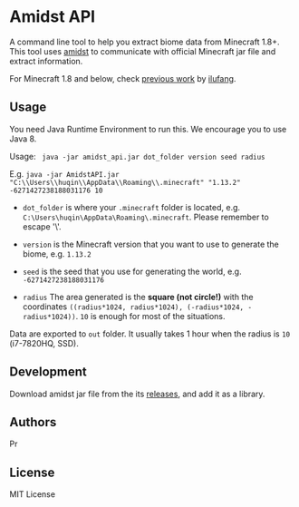 # Amidst API
A command line tool to help you extract biome data from Minecraft 1.8+. 
This tool uses [amidst](https://github.com/toolbox4minecraft/amidst/releases) to communicate with official Minecraft jar file and extract information.

For Minecraft 1.8 and below, check [previous work](https://github.com/mmlmml1/AmidstAPI/commit/4c4a701fde30ea964f88715c794414a73f66c2d1) by [ilufang](https://github.com/ilufang).
## Usage
You need Java Runtime Environment to run this. We encourage you to use Java 8.

Usage:
``` java -jar amidst_api.jar dot_folder version seed radius```

E.g. ```java -jar AmidstAPI.jar "C:\\Users\\huqin\\AppData\\Roaming\\.minecraft" "1.13.2" -6271427238188031176 10```

* ```dot_folder``` is where your ```.minecraft``` folder is located, e.g. ```C:\Users\huqin\AppData\Roaming\.minecraft```. Please remember to escape '\\'.

* ```version``` is the Minecraft version that you want to use to generate the biome, e.g. ```1.13.2```

* ```seed``` is the seed that you use for generating the world, e.g. ```-6271427238188031176```

* ```radius``` The area generated is the **square (not circle!)** with the coordinates ```((radius*1024, radius*1024), (-radius*1024, -radius*1024))```. ```10``` is enough for most of the situations.

Data are exported to ```out``` folder. It usually takes 1 hour when the radius is ```10``` (i7-7820HQ, SSD).

## Development
Download amidst jar file from the its [releases](https://github.com/toolbox4minecraft/amidst/releases), and add it as a library. 

## Authors
Pr
## License
MIT License